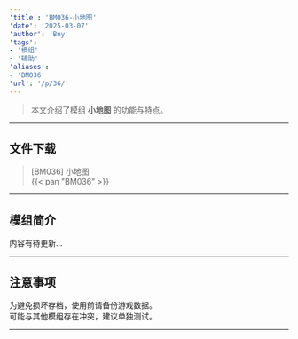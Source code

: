 ```yaml
---
'title': 'BM036-小地图'
'date': '2025-03-07'
'author': 'Bny'
'tags':
- '模组'
- '辅助'
'aliases':
- 'BM036'
'url': '/p/36/'
---
```


> 本文介绍了模组 **小地图** 的功能与特点。

---

## 文件下载

> [BM036] 小地图  
{{< pan "BM036" >}}  

---

## 模组简介

>  
内容有待更新...  

---

## 注意事项

>  
为避免损坏存档，使用前请备份游戏数据。  
可能与其他模组存在冲突，建议单独测试。  

---


